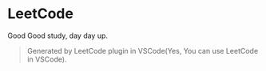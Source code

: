 # LeetCode

Good Good study, day day up.

> Generated by LeetCode plugin in VSCode(Yes, You can use LeetCode in VSCode).

